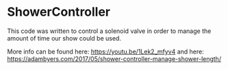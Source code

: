 # ShowerController

This code was written to control a solenoid valve in order to manage the amount of time our show could be used.

More info can be found here: https://youtu.be/1Lek2_mfyv4 and here: https://adambyers.com/2017/05/shower-controller-manage-shower-length/
